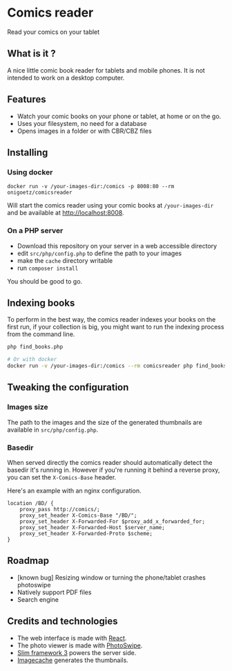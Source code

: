 # Comics reader
Read your comics on your tablet

## What is it ?
A nice little comic book reader for tablets and mobile phones.
It is not intended to work on a desktop computer.

## Features

- Watch your comic books on your phone or tablet, at home or on the go.
- Uses your filesystem, no need for a database
- Opens images in a folder or with CBR/CBZ files

## Installing

### Using docker

```
docker run -v /your-images-dir:/comics -p 8008:80 --rm onigoetz/comicsreader
```

Will start the comics reader using your comic books at `/your-images-dir` and be available at [http://localhost:8008]().


### On a PHP server

- Download this repository on your server in a web accessible directory
- edit `src/php/config.php` to define the path to your images
- make the `cache` directory writable
- run `composer install`

You should be good to go.

## Indexing books

To perform in the best way, the comics reader indexes your books on the first run, if your collection is big, you might want to run the indexing process from the command line.

```bash
php find_books.php

# Or with docker
docker run -v /your-images-dir:/comics --rm comicsreader php find_books.php
```

## Tweaking the configuration

### Images size

The path to the images and the size of the generated thumbnails are available in `src/php/config.php`.

### Basedir

When served directly the comics reader should automatically detect the basedir it's running in.
However if you're running it behind a reverse proxy, you can set the `X-Comics-Base` header.

Here's an example with an nginx configuration.

```
location /BD/ {
    proxy_pass http://comics/;
    proxy_set_header X-Comics-Base "/BD/";
    proxy_set_header X-Forwarded-For $proxy_add_x_forwarded_for;
    proxy_set_header X-Forwarded-Host $server_name;
    proxy_set_header X-Forwarded-Proto $scheme;
}
```

## Roadmap

- [known bug] Resizing window or turning the phone/tablet crashes photoswipe
- Natively support PDF files
- Search engine

## Credits and technologies

- The web interface is made with [React](https://facebook.github.io/react/).
- The photo viewer is made with [PhotoSwipe](http://photoswipe.com/).
- [Slim framework 3](http://www.slimframework.com/) powers the server side.
- [Imagecache](https://github.com/onigoetz/imagecache) generates the thumbnails. 
